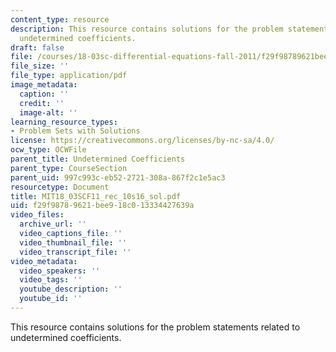 ```yaml
---
content_type: resource
description: This resource contains solutions for the problem statements related to
  undetermined coefficients.
draft: false
file: /courses/18-03sc-differential-equations-fall-2011/f29f98789621bee918c013334427639a_MIT18_03SCF11_rec_10s16_sol.pdf
file_size: ''
file_type: application/pdf
image_metadata:
  caption: ''
  credit: ''
  image-alt: ''
learning_resource_types:
- Problem Sets with Solutions
license: https://creativecommons.org/licenses/by-nc-sa/4.0/
ocw_type: OCWFile
parent_title: Undetermined Coefficients
parent_type: CourseSection
parent_uid: 997c993c-eb52-2721-308a-867f2c1e5ac3
resourcetype: Document
title: MIT18_03SCF11_rec_10s16_sol.pdf
uid: f29f9878-9621-bee9-18c0-13334427639a
video_files:
  archive_url: ''
  video_captions_file: ''
  video_thumbnail_file: ''
  video_transcript_file: ''
video_metadata:
  video_speakers: ''
  video_tags: ''
  youtube_description: ''
  youtube_id: ''
---
```

This resource contains solutions for the problem statements related to undetermined coefficients.